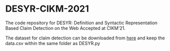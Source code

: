 # DESYR-CIKM-2021

The code repository for DESYR: Definition and Syntactic Representation Based Claim Detection on the Web Accepted at CIKM'21.

The dataset for claim detection can be downloaded from [here](https://github.com/LCS2-IIITD/LESA-EACL-2021/tree/main/data) and keep the data.csv within the same folder as DESYR.py

